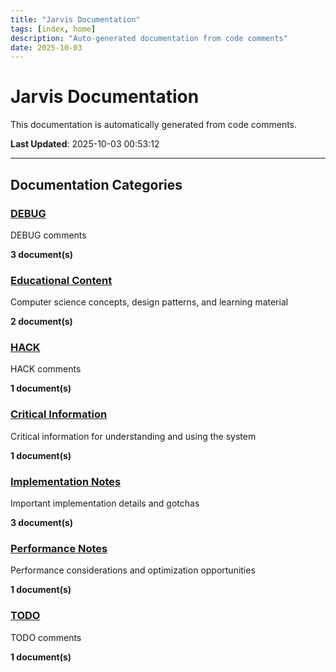 ```yaml
---
title: "Jarvis Documentation"
tags: [index, home]
description: "Auto-generated documentation from code comments"
date: 2025-10-03
---
```


# Jarvis Documentation

This documentation is automatically generated from code comments.

**Last Updated**: 2025-10-03 00:53:12

---

## Documentation Categories

### [DEBUG](./debug/)

DEBUG comments

**3 document(s)**

### [Educational Content](./educational/)

Computer science concepts, design patterns, and learning material

**2 document(s)**

### [HACK](./hack/)

HACK comments

**1 document(s)**

### [Critical Information](./important/)

Critical information for understanding and using the system

**1 document(s)**

### [Implementation Notes](./notes/)

Important implementation details and gotchas

**3 document(s)**

### [Performance Notes](./performance/)

Performance considerations and optimization opportunities

**1 document(s)**

### [TODO](./todo/)

TODO comments

**1 document(s)**
